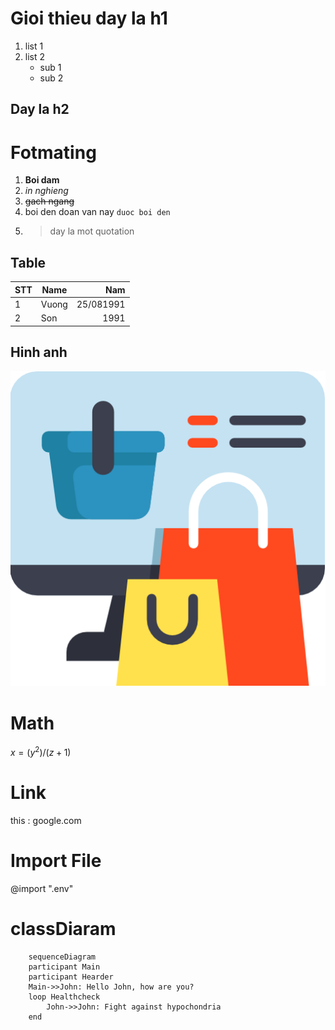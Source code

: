 # Gioi thieu day la h1
1. list 1
2. list 2
    - sub 1
    - sub 2

## Day la h2

# Fotmating
1. **Boi dam**
2. *in nghieng*
3. ~~gach ngang~~
4. boi den doan van nay `duoc boi den`
5. > day la mot quotation

## Table
| STT  | Name  |       Nam |
| :--- | ----- | --------: |
| 1    | Vuong | 25/081991 |
| 2    | Son   |      1991 |

## Hinh anh
![shopping](/assets/shopping.png)
<!-- ![img_avatar2](/assets/img_avatar2.png) -->

# Math 
$x=(y^2)/(z+1)$

# Link
this : google.com

# Import File
@import ".env"

# classDiaram

```mermaid
    sequenceDiagram
    participant Main
    participant Hearder
    Main->>John: Hello John, how are you?
    loop Healthcheck
        John->>John: Fight against hypochondria
    end
    
```
